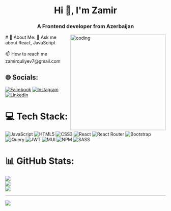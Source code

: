 <h1 align="center">Hi 👋, I'm Zamir</h1>
<h3 align="center">A Frontend developer from Azerbaijan</h3>
<img  src="https://user-images.githubusercontent.com/69011963/137184767-79a13ec7-1bb3-4341-a6da-3a149c9c159a.gif" alt="coding" align="right" width="300"  >
# 💫 About Me:
💬 Ask me about React, JavaScript<br><br>📫 How to reach me zamirquliyev7@gmail.com


## 🌐 Socials:
[![Facebook](https://img.shields.io/badge/Facebook-%231877F2.svg?logo=Facebook&logoColor=white)](https://www.facebook.com/zamir2003) [![Instagram](https://img.shields.io/badge/Instagram-%23E4405F.svg?logo=Instagram&logoColor=white)](https://www.instagram.com/the.zamir/) [![LinkedIn](https://img.shields.io/badge/LinkedIn-%230077B5.svg?logo=linkedin&logoColor=white)](https://www.linkedin.com/in/zamirguliyev/) 

# 💻 Tech Stack:
![JavaScript](https://img.shields.io/badge/javascript-%23323330.svg?style=for-the-badge&logo=javascript&logoColor=%23F7DF1E) ![HTML5](https://img.shields.io/badge/html5-%23E34F26.svg?style=for-the-badge&logo=html5&logoColor=white) ![CSS3](https://img.shields.io/badge/css3-%231572B6.svg?style=for-the-badge&logo=css3&logoColor=white) ![React](https://img.shields.io/badge/react-%2320232a.svg?style=for-the-badge&logo=react&logoColor=%2361DAFB) ![React Router](https://img.shields.io/badge/React_Router-CA4245?style=for-the-badge&logo=react-router&logoColor=white) ![Bootstrap](https://img.shields.io/badge/bootstrap-%23563D7C.svg?style=for-the-badge&logo=bootstrap&logoColor=white) ![jQuery](https://img.shields.io/badge/jquery-%230769AD.svg?style=for-the-badge&logo=jquery&logoColor=white) ![JWT](https://img.shields.io/badge/JWT-black?style=for-the-badge&logo=JSON%20web%20tokens) ![MUI](https://img.shields.io/badge/MUI-%230081CB.svg?style=for-the-badge&logo=material-ui&logoColor=white) ![NPM](https://img.shields.io/badge/NPM-%23000000.svg?style=for-the-badge&logo=npm&logoColor=white) ![SASS](https://img.shields.io/badge/SASS-hotpink.svg?style=for-the-badge&logo=SASS&logoColor=white)
# 📊 GitHub Stats:
![](https://github-readme-stats.vercel.app/api?username=zamirguliyev&theme=dark&hide_border=false&include_all_commits=false&count_private=false)<br/>
![](https://github-readme-streak-stats.herokuapp.com/?user=zamirguliyev&theme=dark&hide_border=false)<br/>
![](https://github-readme-stats.vercel.app/api/top-langs/?username=zamirguliyev&theme=merko&hide_border=false&include_all_commits=false&count_private=false&layout=compact)

---
[![](https://visitcount.itsvg.in/api?id=zamirguliyev&icon=0&color=0)](https://visitcount.itsvg.in)

<!-- Proudly created with GPRM ( https://gprm.itsvg.in ) -->


